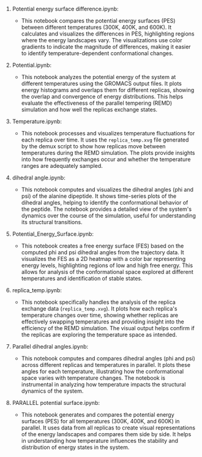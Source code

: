 1. Potential energy surface difference.ipynb:
   - This notebook compares the potential energy surfaces (PES) between different temperatures (300K, 400K, and 600K). It calculates and visualizes the differences in PES, highlighting regions where the energy landscapes vary. The visualizations use color gradients to indicate the magnitude of differences, making it easier to identify temperature-dependent conformational changes.

2. Potential.ipynb:
   - This notebook analyzes the potential energy of the system at different temperatures using the GROMACS output files. It plots energy histograms and overlaps them for different replicas, showing the overlap and convergence of energy distributions. This helps evaluate the effectiveness of the parallel tempering (REMD) simulation and how well the replicas exchange states.

3. Temperature.ipynb:
   - This notebook processes and visualizes temperature fluctuations for each replica over time. It uses the `replica_temp.xvg` file generated by the demux script to show how replicas move between temperatures during the REMD simulation. The plots provide insights into how frequently exchanges occur and whether the temperature ranges are adequately sampled.

4. dihedral angle.ipynb:
   - This notebook computes and visualizes the dihedral angles (phi and psi) of the alanine dipeptide. It shows time-series plots of the dihedral angles, helping to identify the conformational behavior of the peptide. The notebook provides a detailed view of the system's dynamics over the course of the simulation, useful for understanding its structural transitions.

5. Potential_Energy_Surface.ipynb:
   - This notebook creates a free energy surface (FES) based on the computed phi and psi dihedral angles from the trajectory data. It visualizes the FES as a 2D heatmap with a color bar representing energy levels, highlighting regions of low and high free energy. This allows for analysis of the conformational space explored at different temperatures and identification of stable states.

6. replica_temp.ipynb:
   - This notebook specifically handles the analysis of the replica exchange data (`replica_temp.xvg`). It plots how each replica's temperature changes over time, showing whether replicas are effectively swapping temperatures and providing insight into the efficiency of the REMD simulation. The visual output helps confirm if the replicas are exploring the temperature space as intended.

7. Parallel dihedral angles.ipynb:
   - This notebook computes and compares dihedral angles (phi and psi) across different replicas and temperatures in parallel. It plots these angles for each temperature, illustrating how the conformational space varies with temperature changes. The notebook is instrumental in analyzing how temperature impacts the structural dynamics of the system.

8. PARALLEL potential surface.ipynb:
   - This notebook generates and compares the potential energy surfaces (PES) for all temperatures (300K, 400K, and 600K) in parallel. It uses data from all replicas to create visual representations of the energy landscapes and compares them side by side. It helps in understanding how temperature influences the stability and distribution of energy states in the system.
